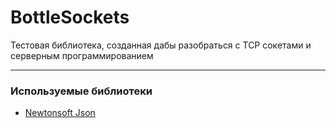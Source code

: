 # BottleSockets
Тестовая библиотека, созданная дабы разобраться с TCP сокетами и серверным программированием
___
### Используемые библиотеки
- [Newtonsoft Json](https://www.newtonsoft.com/json)

